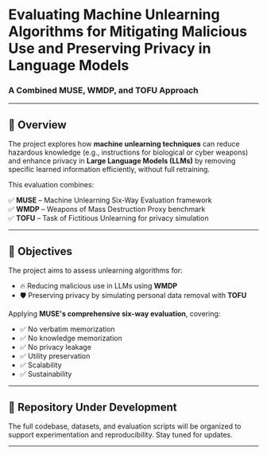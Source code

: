 # Evaluating Machine Unlearning Algorithms for Mitigating Malicious Use and Preserving Privacy in Language Models  
### A Combined MUSE, WMDP, and TOFU Approach

---

## 📄 Overview

The project explores how **machine unlearning techniques** can reduce hazardous knowledge (e.g., instructions for biological or cyber weapons) and enhance privacy in **Large Language Models (LLMs)** by removing specific learned information efficiently, without full retraining.

This evaluation combines:

✅ **MUSE** – Machine Unlearning Six-Way Evaluation framework  
✅ **WMDP** – Weapons of Mass Destruction Proxy benchmark  
✅ **TOFU** – Task of Fictitious Unlearning for privacy simulation  

---

## 🎯 Objectives

The project aims to assess unlearning algorithms for:

- 🔥 Reducing malicious use in LLMs using **WMDP**
- 🛡️ Preserving privacy by simulating personal data removal with **TOFU**

Applying **MUSE's comprehensive six-way evaluation**, covering:

- ✅ No verbatim memorization  
- ✅ No knowledge memorization  
- ✅ No privacy leakage  
- ✅ Utility preservation  
- ✅ Scalability  
- ✅ Sustainability  

---

## 📁 Repository Under Development

The full codebase, datasets, and evaluation scripts will be organized to support experimentation and reproducibility. Stay tuned for updates.

---

